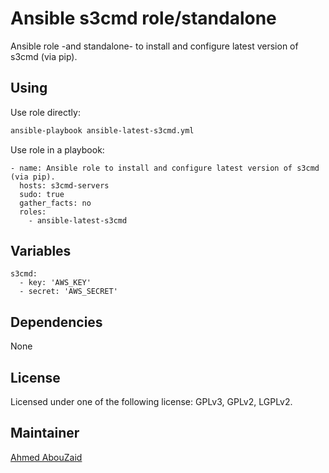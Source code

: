 Ansible s3cmd role/standalone
===========================

Ansible role -and standalone- to install and configure latest version of s3cmd (via pip).

Using
--------------
Use role directly:
```bash
ansible-playbook ansible-latest-s3cmd.yml
```

Use role in a playbook:
```
- name: Ansible role to install and configure latest version of s3cmd (via pip).
  hosts: s3cmd-servers
  sudo: true
  gather_facts: no
  roles:
    - ansible-latest-s3cmd
```

Variables
--------------

```
s3cmd:
  - key: 'AWS_KEY'
  - secret: 'AWS_SECRET'
```

Dependencies
--------------
None

License
--------------
Licensed under one of the following license: GPLv3, GPLv2, LGPLv2.

Maintainer
--------------
[Ahmed AbouZaid](https://github.com/AAbouZaid)
